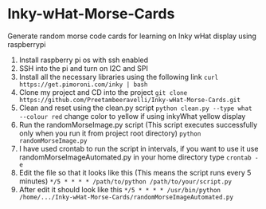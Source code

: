 # Inky-wHat-Morse-Cards
Generate random morse code cards for learning on Inky wHat display using raspberrypi

1) Install raspberry pi os with ssh enabled
2) SSH into the pi and turn on I2C and SPI
3) Install all the necessary libraries using the following link
```curl https://get.pimoroni.com/inky | bash```
4) Clone my project and CD into the project
```git clone https://github.com/Preetambeeravelli/Inky-wHat-Morse-Cards.git```
5) Clean and reset using the clean.py script
```python clean.py --type what --colour red```
change color to yellow if using inkyWhat yellow display
7) Run the randomMorseImage.py script (This script executes successfully only when you run it from project root directory)
```python randomMorseImage.py```
8) I have used crontab to run the script in intervals, if you want to use it use randomMorseImageAutomated.py
   in your home directory type
   ```crontab -e```
9) Edit the file so that it looks like this (This means the script runs every 5 minutes)
   ```*/5 * * * * /path/to/python /path/to/your/script.py```
10) After edit it should look like this
   ```*/5 * * * * /usr/bin/python /home/.../Inky-wHat-Morse-Cards/randomMorseImageAutomated.py```
